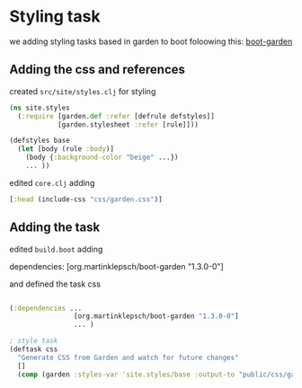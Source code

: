 # Styling task

we adding styling tasks based in garden to boot
foloowing this: [boot-garden](https://github.com/martinklepsch/boot-garden)

## Adding the css and references

created `src/site/styles.clj` for styling
```clojure
(ns site.styles
  (:require [garden.def :refer [defrule defstyles]]
            [garden.stylesheet :refer [rule]]))

(defstyles base
  (let [body (rule :body)]
    (body {:background-color "beige" ...})
    ... ))
```


edited  `core.clj` adding
```clojure
[:head (include-css "css/garden.css")]
```


## Adding the task
edited `build.boot` adding

dependencies:
    [org.martinklepsch/boot-garden "1.3.0-0"]

and defined the task css
```clojure

(:dependencies ...  
                [org.martinklepsch/boot-garden "1.3.0-0"]
                ... )

; style task
(deftask css
  "Generate CSS from Garden and watch for future changes"
  []
  (comp (garden :styles-var 'site.styles/base :output-to "public/css/garden.css" :pretty-print true)))

```
